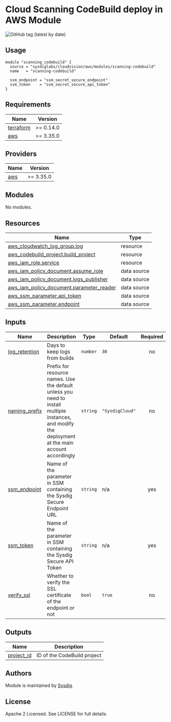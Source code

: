# Cloud Scanning CodeBuild deploy in AWS Module

![GitHub tag (latest by date)](https://img.shields.io/github/v/tag/sysdiglabs/terraform-aws-cloud-scanning)

## Usage

```hcl
module "scanning_codebuild" {
  source = "sysdiglabs/cloudvision/aws/modules/scanning-codebuild"
  name   = "scanning-codebuild"

  ssm_endpoint = "ssm_secret_secure_endpoint"
  ssm_token    = "ssm_secret_secure_api_token"
}
```

<!-- BEGINNING OF PRE-COMMIT-TERRAFORM DOCS HOOK -->
## Requirements

| Name | Version |
|------|---------|
| <a name="requirement_terraform"></a> [terraform](#requirement\_terraform) | >= 0.14.0 |
| <a name="requirement_aws"></a> [aws](#requirement\_aws) | >= 3.35.0 |

## Providers

| Name | Version |
|------|---------|
| <a name="provider_aws"></a> [aws](#provider\_aws) | >= 3.35.0 |

## Modules

No modules.

## Resources

| Name | Type |
|------|------|
| [aws_cloudwatch_log_group.log](https://registry.terraform.io/providers/hashicorp/aws/latest/docs/resources/cloudwatch_log_group) | resource |
| [aws_codebuild_project.build_project](https://registry.terraform.io/providers/hashicorp/aws/latest/docs/resources/codebuild_project) | resource |
| [aws_iam_role.service](https://registry.terraform.io/providers/hashicorp/aws/latest/docs/resources/iam_role) | resource |
| [aws_iam_policy_document.assume_role](https://registry.terraform.io/providers/hashicorp/aws/latest/docs/data-sources/iam_policy_document) | data source |
| [aws_iam_policy_document.logs_publisher](https://registry.terraform.io/providers/hashicorp/aws/latest/docs/data-sources/iam_policy_document) | data source |
| [aws_iam_policy_document.parameter_reader](https://registry.terraform.io/providers/hashicorp/aws/latest/docs/data-sources/iam_policy_document) | data source |
| [aws_ssm_parameter.api_token](https://registry.terraform.io/providers/hashicorp/aws/latest/docs/data-sources/ssm_parameter) | data source |
| [aws_ssm_parameter.endpoint](https://registry.terraform.io/providers/hashicorp/aws/latest/docs/data-sources/ssm_parameter) | data source |

## Inputs

| Name | Description | Type | Default | Required |
|------|-------------|------|---------|:--------:|
| <a name="input_log_retention"></a> [log\_retention](#input\_log\_retention) | Days to keep logs from builds | `number` | `30` | no |
| <a name="input_naming_prefix"></a> [naming\_prefix](#input\_naming\_prefix) | Prefix for resource names. Use the default unless you need to install multiple instances, and modify the deployment at the main account accordingly | `string` | `"SysdigCloud"` | no |
| <a name="input_ssm_endpoint"></a> [ssm\_endpoint](#input\_ssm\_endpoint) | Name of the parameter in SSM containing the Sysdig Secure Endpoint URL | `string` | n/a | yes |
| <a name="input_ssm_token"></a> [ssm\_token](#input\_ssm\_token) | Name of the parameter in SSM containing the Sysdig Secure API Token | `string` | n/a | yes |
| <a name="input_verify_ssl"></a> [verify\_ssl](#input\_verify\_ssl) | Whether to verify the SSL certificate of the endpoint or not | `bool` | `true` | no |

## Outputs

| Name | Description |
|------|-------------|
| <a name="output_project_id"></a> [project\_id](#output\_project\_id) | ID of the CodeBuild project |
<!-- END OF PRE-COMMIT-TERRAFORM DOCS HOOK -->

## Authors

Module is maintained by [Sysdig](https://sysdig.com).

## License

Apache 2 Licensed. See LICENSE for full details.